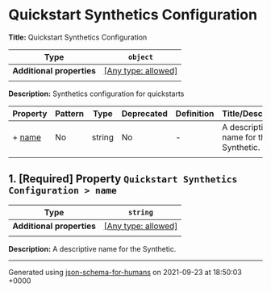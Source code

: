 # Quickstart Synthetics Configuration

**Title:** Quickstart Synthetics Configuration

| Type                      | `object`                                                                  |
| ------------------------- | ------------------------------------------------------------------------- |
| **Additional properties** | [[Any type: allowed]](# "Additional Properties of any type are allowed.") |
|                           |                                                                           |

**Description:** Synthetics configuration for quickstarts

| Property         | Pattern | Type   | Deprecated | Definition | Title/Description                     |
| ---------------- | ------- | ------ | ---------- | ---------- | ------------------------------------- |
| + [name](#name ) | No      | string | No         | -          | A descriptive name for the Synthetic. |
|                  |         |        |            |            |                                       |

## <a name="name"></a>1. [Required] Property `Quickstart Synthetics Configuration > name`

| Type                      | `string`                                                                  |
| ------------------------- | ------------------------------------------------------------------------- |
| **Additional properties** | [[Any type: allowed]](# "Additional Properties of any type are allowed.") |
|                           |                                                                           |

**Description:** A descriptive name for the Synthetic.

----------------------------------------------------------------------------------------------------------------------------
Generated using [json-schema-for-humans](https://github.com/coveooss/json-schema-for-humans) on 2021-09-23 at 18:50:03 +0000